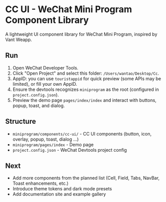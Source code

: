# CC UI - WeChat Mini Program Component Library

A lightweight UI component library for WeChat Mini Program, inspired by Vant Weapp.

## Run

1. Open WeChat Developer Tools.
2. Click "Open Project" and select this folder: `/Users/wantao/Desktop/Cc`.
3. AppID: you can use `touristappid` for quick preview (some APIs may be limited), or fill your own AppID.
4. Ensure the devtools recognizes `miniprogram` as the root (configured in `project.config.json`).
5. Preview the demo page `pages/index/index` and interact with buttons, popup, toast, and dialog.

## Structure

- `miniprogram/components/cc-ui/` - CC UI components (button, icon, overlay, popup, toast, dialog ...)
- `miniprogram/pages/index` - Demo page
- `project.config.json` - WeChat Devtools project config

## Next

- Add more components from the planned list (Cell, Field, Tabs, NavBar, Toast enhancements, etc.)
- Introduce theme tokens and dark mode presets
- Add documentation site and example gallery
